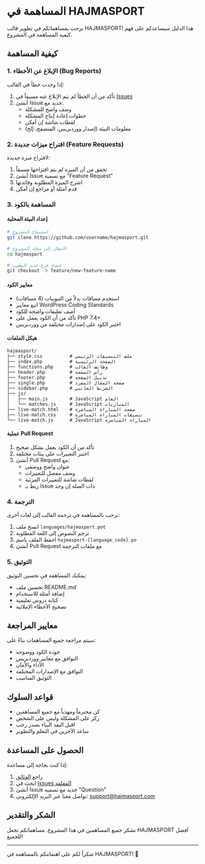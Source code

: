 # المساهمة في HAJMASPORT

نرحب بمساهماتكم في تطوير قالب HAJMASPORT! هذا الدليل سيساعدكم على فهم كيفية المساهمة في المشروع.

## كيفية المساهمة

### 1. الإبلاغ عن الأخطاء (Bug Reports)

إذا وجدت خطأ في القالب:

1. تأكد من أن الخطأ لم يتم الإبلاغ عنه مسبقاً في [Issues](https://github.com/username/hajmasport/issues)
2. أنشئ Issue جديد مع:
   - وصف واضح للمشكلة
   - خطوات إعادة إنتاج المشكلة
   - لقطات شاشة إن أمكن
   - معلومات البيئة (إصدار ووردبريس، المتصفح، إلخ)

### 2. اقتراح ميزات جديدة (Feature Requests)

لاقتراح ميزة جديدة:

1. تحقق من أن الميزة لم يتم اقتراحها مسبقاً
2. أنشئ Issue مع تسمية "Feature Request"
3. اشرح الميزة المطلوبة وفائدتها
4. قدم أمثلة أو مراجع إن أمكن

### 3. المساهمة بالكود

#### إعداد البيئة المحلية

```bash
# استنساخ المشروع
git clone https://github.com/username/hajmasport.git

# الانتقال إلى مجلد المشروع
cd hajmasport

# إنشاء فرع جديد للتطوير
git checkout -b feature/new-feature-name
```

#### معايير الكود

- استخدم مسافات بدلاً من التبويبات (4 مسافات)
- اتبع معايير WordPress Coding Standards
- أضف تعليقات واضحة للكود
- تأكد من أن الكود يعمل على PHP 7.4+
- اختبر الكود على إصدارات مختلفة من ووردبريس

#### هيكل الملفات

```
hajmasport/
├── style.css          # ملف التنسيقات الرئيسي
├── index.php          # الصفحة الرئيسية
├── functions.php      # وظائف القالب
├── header.php         # رأس الصفحة
├── footer.php         # تذييل الصفحة
├── single.php         # صفحة المقال المفرد
├── sidebar.php        # الشريط الجانبي
├── js/
│   ├── main.js        # JavaScript العام
│   └── matches.js     # JavaScript المباريات
├── live-match.html    # صفحة المباراة المباشرة
├── live-match.css     # تنسيقات المباراة المباشرة
└── live-match.js      # JavaScript المباراة المباشرة
```

#### عملية Pull Request

1. تأكد من أن الكود يعمل بشكل صحيح
2. اختبر التغييرات على بيئات مختلفة
3. أنشئ Pull Request مع:
   - عنوان واضح ووصفي
   - وصف مفصل للتغييرات
   - لقطات شاشة للتغييرات المرئية
   - ربط بـ Issue ذات الصلة إن وجد

### 4. الترجمة

نرحب بالمساهمة في ترجمة القالب إلى لغات أخرى:

1. انسخ ملف `languages/hajmasport.pot`
2. ترجم النصوص إلى اللغة المطلوبة
3. احفظ الملف باسم `hajmasport-[language_code].po`
4. أنشئ Pull Request مع ملفات الترجمة

### 5. التوثيق

يمكنك المساهمة في تحسين التوثيق:

- تحسين ملف README.md
- إضافة أمثلة للاستخدام
- كتابة دروس تعليمية
- تصحيح الأخطاء الإملائية

## معايير المراجعة

سيتم مراجعة جميع المساهمات بناءً على:

- جودة الكود ووضوحه
- التوافق مع معايير ووردبريس
- الأداء والأمان
- التوافق مع الإصدارات المختلفة
- التوثيق المناسب

## قواعد السلوك

- كن محترماً ومهذباً مع جميع المساهمين
- ركز على المشكلة وليس على الشخص
- اقبل النقد البناء بصدر رحب
- ساعد الآخرين في التعلم والتطوير

## الحصول على المساعدة

إذا كنت بحاجة إلى مساعدة:

1. راجع [الوثائق](README.md)
2. ابحث في [Issues المغلقة](https://github.com/username/hajmasport/issues?q=is%3Aissue+is%3Aclosed)
3. أنشئ Issue جديد مع تسمية "Question"
4. تواصل معنا عبر البريد الإلكتروني: support@hajmasport.com

## الشكر والتقدير

نشكر جميع المساهمين في هذا المشروع. مساهماتكم تجعل HAJMASPORT أفضل للجميع!

---

شكراً لكم على اهتمامكم بالمساهمة في HAJMASPORT! 🚀